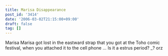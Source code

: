 ```yaml
---
title: Marisa Disappearance
post_id: '3414'
date: '2006-03-02T21:15:00+09:00'
draft: false
tag: []
---
```


Marisa Marisa got lost in the eastward strap that you got at the Toho comic festival, when you attached it to the cell phone ... Is it a estrus period? _? orz